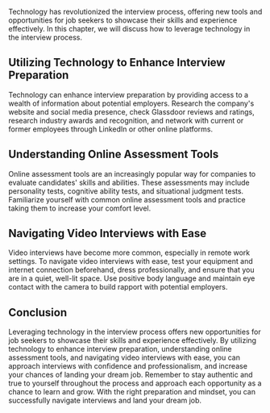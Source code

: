 
Technology has revolutionized the interview process, offering new tools and opportunities for job seekers to showcase their skills and experience effectively. In this chapter, we will discuss how to leverage technology in the interview process.

Utilizing Technology to Enhance Interview Preparation
-----------------------------------------------------

Technology can enhance interview preparation by providing access to a wealth of information about potential employers. Research the company's website and social media presence, check Glassdoor reviews and ratings, research industry awards and recognition, and network with current or former employees through LinkedIn or other online platforms.

Understanding Online Assessment Tools
-------------------------------------

Online assessment tools are an increasingly popular way for companies to evaluate candidates' skills and abilities. These assessments may include personality tests, cognitive ability tests, and situational judgment tests. Familiarize yourself with common online assessment tools and practice taking them to increase your comfort level.

Navigating Video Interviews with Ease
-------------------------------------

Video interviews have become more common, especially in remote work settings. To navigate video interviews with ease, test your equipment and internet connection beforehand, dress professionally, and ensure that you are in a quiet, well-lit space. Use positive body language and maintain eye contact with the camera to build rapport with potential employers.

Conclusion
----------

Leveraging technology in the interview process offers new opportunities for job seekers to showcase their skills and experience effectively. By utilizing technology to enhance interview preparation, understanding online assessment tools, and navigating video interviews with ease, you can approach interviews with confidence and professionalism, and increase your chances of landing your dream job. Remember to stay authentic and true to yourself throughout the process and approach each opportunity as a chance to learn and grow. With the right preparation and mindset, you can successfully navigate interviews and land your dream job.
